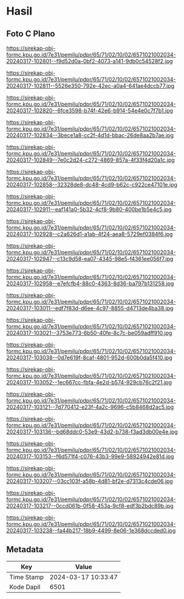 # Hasil

## Foto C Plano

https://sirekap-obj-formc.kpu.go.id/7e31/pemilu/pdpr/65/71/02/10/02/6571021002034-20240317-102801--f9d52d0a-0bf2-4073-a141-9db0c54528f2.jpg

https://sirekap-obj-formc.kpu.go.id/7e31/pemilu/pdpr/65/71/02/10/02/6571021002034-20240317-102811--5526e350-792e-42ec-a0a4-641ae4dccb77.jpg

https://sirekap-obj-formc.kpu.go.id/7e31/pemilu/pdpr/65/71/02/10/02/6571021002034-20240317-102820--6fce3598-b74f-42e6-b914-54e4e0c7f7b1.jpg

https://sirekap-obj-formc.kpu.go.id/7e31/pemilu/pdpr/65/71/02/10/02/6571021002034-20240317-102834--3bece1a8-cc2f-4d1d-bbac-26de8aa2b7ae.jpg

https://sirekap-obj-formc.kpu.go.id/7e31/pemilu/pdpr/65/71/02/10/02/6571021002034-20240317-102849--7e0c2d24-c272-4869-857a-4f33f4d20a1c.jpg

https://sirekap-obj-formc.kpu.go.id/7e31/pemilu/pdpr/65/71/02/10/02/6571021002034-20240317-102858--32328de8-dc48-4cd9-b62c-c922ce47101e.jpg

https://sirekap-obj-formc.kpu.go.id/7e31/pemilu/pdpr/65/71/02/10/02/6571021002034-20240317-102911--eaf141a0-5b32-4cf8-9b80-400be1b5e4c5.jpg

https://sirekap-obj-formc.kpu.go.id/7e31/pemilu/pdpr/65/71/02/10/02/6571021002034-20240317-102928--c2a626d1-a1ab-4f24-aea8-5729ef0384f6.jpg

https://sirekap-obj-formc.kpu.go.id/7e31/pemilu/pdpr/65/71/02/10/02/6571021002034-20240317-102947--c13c9d58-ea07-4345-98e5-f4361ee056f7.jpg

https://sirekap-obj-formc.kpu.go.id/7e31/pemilu/pdpr/65/71/02/10/02/6571021002034-20240317-102958--e7efcfb4-88c0-4363-8d36-ba797b131258.jpg

https://sirekap-obj-formc.kpu.go.id/7e31/pemilu/pdpr/65/71/02/10/02/6571021002034-20240317-103011--edf7f83d-d6ee-4c97-8855-d4713de4ba38.jpg

https://sirekap-obj-formc.kpu.go.id/7e31/pemilu/pdpr/65/71/02/10/02/6571021002034-20240317-103021--3753e773-6b50-40fe-8c7c-be059adff910.jpg

https://sirekap-obj-formc.kpu.go.id/7e31/pemilu/pdpr/65/71/02/10/02/6571021002034-20240317-103038--0d7e619f-8caf-4801-952d-600b0da5f410.jpg

https://sirekap-obj-formc.kpu.go.id/7e31/pemilu/pdpr/65/71/02/10/02/6571021002034-20240317-103052--1ec667cc-fbfa-4e2d-b574-929cb76c2f21.jpg

https://sirekap-obj-formc.kpu.go.id/7e31/pemilu/pdpr/65/71/02/10/02/6571021002034-20240317-103121--7d770412-e23f-4a2c-9696-c5b8468d2ac5.jpg

https://sirekap-obj-formc.kpu.go.id/7e31/pemilu/pdpr/65/71/02/10/02/6571021002034-20240317-103136--bd68ddc0-53e9-43d2-b738-f3ad3db00e4e.jpg

https://sirekap-obj-formc.kpu.go.id/7e31/pemilu/pdpr/65/71/02/10/02/6571021002034-20240317-103153--f6d571f4-c076-43b3-99e9-58924942e81d.jpg

https://sirekap-obj-formc.kpu.go.id/7e31/pemilu/pdpr/65/71/02/10/02/6571021002034-20240317-103207--03cc103f-a58b-4d81-bf2e-d7313c4cde06.jpg

https://sirekap-obj-formc.kpu.go.id/7e31/pemilu/pdpr/65/71/02/10/02/6571021002034-20240317-103217--0ccd061b-0f58-453a-9cf8-edf3b2bdc89b.jpg

https://sirekap-obj-formc.kpu.go.id/7e31/pemilu/pdpr/65/71/02/10/02/6571021002034-20240317-103238--fa44b217-18b9-4499-8e06-1e368dccded0.jpg


## Metadata

| Key        | Value               |
| ---------- | ------------------- |
| Time Stamp | 2024-03-17 10:33:47 |
| Kode Dapil | 6501                |



